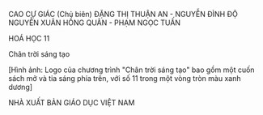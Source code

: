 CAO CỰ GIÁC (Chủ biên)
ĐẶNG THỊ THUẬN AN - NGUYỄN ĐÌNH ĐỘ
NGUYỄN XUÂN HỒNG QUÂN - PHẠM NGỌC TUẤN

HOÁ HỌC 11

Chân trời sáng tạo

[Hình ảnh: Logo của chương trình "Chân trời sáng tạo" bao gồm một cuốn sách mở và tia sáng phía trên, với số 11 trong một vòng tròn màu xanh dương]

NHÀ XUẤT BẢN GIÁO DỤC VIỆT NAM